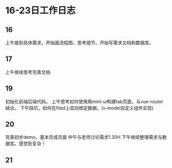 # 16-23日工作日志
## 16
上午接到具体需求，开始画流程图，思考细节。开始写需求文档和数据库。
## 17
上午继续思考完善文档
## 19
初始化前端后端代码。
上午思考如何使用用mint-ui构建tab页面，与vue-router结合。
下午踩坑，如何在filed上双向绑定数据。(v-model自定义组件实现)
## 20
完善初步demo，基本完成页面
中午与老师讨论需求1.30H
下午继续整理需求与数据库。感觉到复杂！

## 21